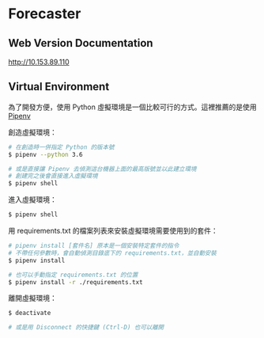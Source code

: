 # Forecaster

## Web Version Documentation

http://10.153.89.110

## Virtual Environment

為了開發方便，使用 Python 虛擬環境是一個比較可行的方式。這裡推薦的是使用 [Pipenv](http://pipenv.readthedocs.io/)

創造虛擬環境：

```bash
# 在創造時一併指定 Python 的版本號
$ pipenv --python 3.6

# 或是直接讓 Pipenv 去偵測這台機器上面的最高版號並以此建立環境
# 創建完之後會直接進入虛擬環境
$ pipenv shell
```

進入虛擬環境：

```bash
$ pipenv shell
```

用 requirements.txt 的檔案列表來安裝虛擬環境需要使用到的套件：

```bash
# pipenv install [套件名] 原本是一個安裝特定套件的指令
# 不帶任何參數時，會自動偵測目錄底下的 requirements.txt，並自動安裝
$ pipenv install

# 也可以手動指定 requirements.txt 的位置
$ pipenv install -r ./requirements.txt
```

離開虛擬環境：

```bash
$ deactivate

# 或是用 Disconnect 的快捷鍵 (Ctrl-D) 也可以離開
```
